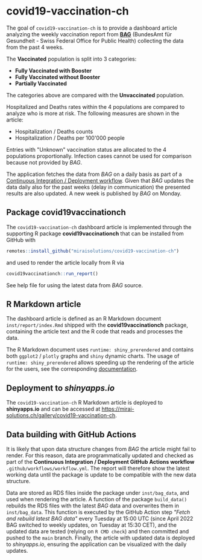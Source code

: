 # covid19-vaccination-ch

The goal of `covid19-vaccination-ch` is to provide a dashboard article
analyzing the weekly vaccination report from [**BAG**](https://www.bag.admin.ch/bag/en/home.html) (BundesAmt für Gesundheit - Swiss Federal Office for Public Health) collecting the data from the past 4 weeks.

The **Vaccinated** population is split into 3 categories:

- **Fully Vaccinated with Booster**
- **Fully Vaccinated without Booster**
- **Partially Vaccinated**

The categories above are compared with the **Unvaccinated** population.

Hospitalized and Deaths rates within the 4 populations are compared to analyze who is more at risk. The following measures are shown in the
article:

- Hospitalization / Deaths counts
- Hospitalization / Deaths per 100'000 people

Entries with "Unknown" vaccination status are allocated to the 4 populations proportionally. Infection cases cannot be used for comparison because not provided by *BAG*.

The application fetches the data from *BAG* on a daily basis as part of a [Continuous Integration / Deployment workflow](#data-building-with-github-actions). Given that *BAG* updates the data daily also for the past weeks (delay in communication) the presented results are also updated. A new week is published by *BAG* on Monday.

## Package covid19vaccinationch

The `covid19-vaccination-ch` dashboard article is implemented through the supporting R package **covid19vaccinationch** that can be installed from GitHub with

``` r
remotes::install_github("miraisolutions/covid19-vaccination-ch")
```

and used to render the article locally from R via

``` r
covid19vaccinationch::run_report()

```
See help file for using the latest data from *BAG* source.

## R Markdown article

The dashboard article is defined as an R Markdown document `inst/report/index.Rmd` shipped with the **covid19vaccinationch** package, containing the article text and the R code that reads and processes the data.

The R Markdown document uses `runtime: shiny_prerendered` and contains both `ggplot2` / `plotly` graphs and `shiny` dynamic charts. The usage of `runtime: shiny_prerendered` allows speeding up the rendering of the article for the users, see the corresponding [documentation](https://rmarkdown.rstudio.com/authoring_shiny_prerendered.HTML).

## Deployment to *shinyapps.io*

The `covid19-vaccination-ch` R Markdown article is deployed to **shinyapps.io** and can be accessed at <https://mirai-solutions.ch/gallery/covid19-vaccination-ch>.

## Data building with GitHub Actions

It is likely that upon data structure changes from *BAG* the article might fail to render. For this reason, data are programmatically updated and checked as part of the **Continuous Integration / Deployment GitHub Actions workflow** `.github/workflows/workflow.yml`. The report will therefore show the latest working data until the package is update to be compatible with the new data structure.

Data are stored as RDS files inside the package under `inst/bag_data`, and used when rendering the article. A function of the package `build_data()` rebuilds the RDS files with the latest *BAG* data and overwrites them in `inst/bag_data`. This function is executed by the GitHub Action step _"Fetch and rebuild latest BAG data"_ every Tuesday at 15:00 UTC (since April 2022 BAG switched to weekly updates, on Tuesday at 15:30 CET), and the updated data are tested (relying on `R CMD check`) and then committed and pushed to the `main` branch. Finally, the article with updated data is deployed to *shinyapps.io*, ensuring the application can be visualized with the daily updates.
